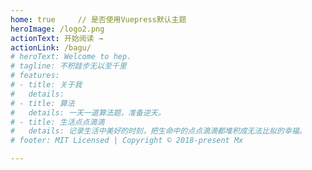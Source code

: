 ```yaml
---
home: true     // 是否使用Vuepress默认主题
heroImage: /logo2.png
actionText: 开始阅读 →
actionLink: /bagu/
# heroText: Welcome to hep.
# tagline: 不积跬步无以至千里
# features:
# - title: 关于我
#   details: 
# - title: 算法
#   details: 一天一道算法题，准备逆天。
# - title: 生活点点滴滴
#   details: 记录生活中美好的时刻，把生命中的点点滴滴都堆积成无法比拟的幸福。
# footer: MIT Licensed | Copyright © 2018-present Mx

---
```

